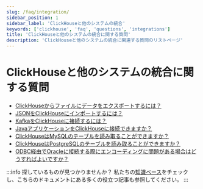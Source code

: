 ```yaml
---
slug: /faq/integration/
sidebar_position: 1
sidebar_label: 'ClickHouseと他のシステムの統合'
keywords: ['clickhouse', 'faq', 'questions', 'integrations']
title: 'ClickHouseと他のシステムの統合に関する質問'
description: 'ClickHouseと他のシステムの統合に関連する質問のリストページ'
---
```



# ClickHouseと他のシステムの統合に関する質問

- [ClickHouseからファイルにデータをエクスポートするには？](https://clickhouse.com/docs/knowledgebase/file-export)
- [JSONをClickHouseにインポートするには？](/integrations/data-ingestion/data-formats/json/intro.md)
- [KafkaをClickHouseに接続するには？](/integrations/data-ingestion/kafka/index.md)
- [JavaアプリケーションをClickHouseに接続できますか？](/integrations/data-ingestion/dbms/jdbc-with-clickhouse.md)
- [ClickHouseはMySQLのテーブルを読み取ることができますか？](/integrations/data-ingestion/dbms/mysql/index.md)
- [ClickHouseはPostgreSQLのテーブルを読み取ることができますか？](/integrations/data-ingestion/dbms/postgresql/connecting-to-postgresql.md)
- [ODBC経由でOracleに接続する際にエンコーディングに問題がある場合はどうすればよいですか？](/faq/integration/oracle-odbc.md)

:::info 探しているものが見つかりませんか？
私たちの[知識ベース](/knowledgebase/)をチェックし、こちらのドキュメントにある多くの役立つ記事も参照してください。
:::
